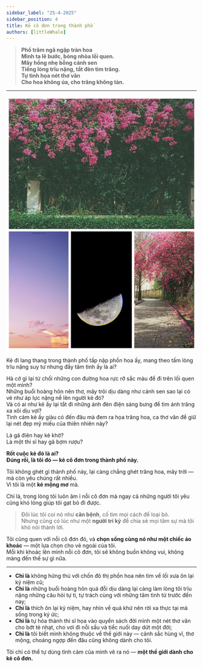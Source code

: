 ```yaml
---
sidebar_label: "25-4-2025"
sidebar_position: 4
title: Kẻ cô đơn trong thành phố
authors: [littleWhale]
---
```


> **Phố trăm ngã ngập tràn hoa**  
> **Mình ta lê bước, bóng nhòa lối quen.**  
> **Mây hồng nhẹ bỗng cánh sen**  
> **Tiếng lòng trĩu nặng, tắt đèn tìm trăng.**  
> **Tự tình họa nét thơ văn**  
> **Cho hoa không úa, cho trăng không tàn.**

---

![illustration](./img/IMG_20250425_164047.jpg)

Kẻ đi lang thang trong thành phố tấp nập phồn hoa ấy, mang theo tấm lòng trĩu nặng suy tư nhưng đầy tâm tình ấy là ai?

Hà cớ gì lại từ chối những con đường hoa rực rỡ sắc màu để đi trên lối quen một mình?  
Những buổi hoàng hôn nên thơ, mây trôi dịu dàng như cánh sen sao lại có vẻ như áp lực nặng nề lên người kẻ đó?  
Và có ai như kẻ ấy lại tắt đi những ánh đèn điện sáng bưng để tìm ánh trăng xa xôi dịu vợi?  
Tình cảm kẻ ấy giàu có đến đâu mà đem ra họa trăng hoa, ca thơ văn để giữ lại nét đẹp mỹ miều của thiên nhiên này?

Là gã điên hay kẻ khờ?  
Là một thi sĩ hay gã bợm rượu?

<!-- truncate -->

**Rốt cuộc kẻ đó là ai?**  
**Đúng rồi, là tôi đó — kẻ cô đơn trong thành phố này.**

Tôi không ghét gì thành phố này, lại càng chẳng ghét trăng hoa, mây trời — mà còn yêu chúng rất nhiều.  
Vì tôi là một **kẻ mộng mơ** mà.

Chỉ là, trong lòng tôi luôn âm ỉ nỗi cô đơn mà ngay cả những người tôi yêu cũng khó lòng giúp tôi gạt bỏ đi được.

> Đôi lúc tôi coi nó như **căn bệnh**, cố tìm mọi cách để loại bỏ.  
> Nhưng cũng có lúc như một **người tri kỷ** để chia sẻ mọi tâm sự mà tôi khó nói thành lời.

Tôi cũng quen với nỗi cô đơn đó, và **chọn sống cùng nó như một chiếc áo khoác** — một lựa chọn cho vẻ ngoài của tôi.  
Mỗi khi khoác lên mình nỗi cô đơn, tôi sẽ không buồn không vui, không màng đến thế sự gì nữa.

---

- **Chỉ là** không hứng thú với chốn đô thị phồn hoa nên tìm về lối xưa ôn lại kỷ niệm cũ;
- **Chỉ là** những buổi hoàng hôn quá đỗi dịu dàng lại càng làm lòng tôi trĩu nặng những câu hỏi tự ti, tự trách cùng với những tâm tình từ trước đến nay;
- **Chỉ là** thích ôn lại kỷ niệm, hay nhìn về quá khứ nên rời xa thực tại mà sống trong ký ức;
- **Chỉ là** tự hóa thành thi sĩ họa vào quyển sách đời mình một nét thơ văn cho bớt tẻ nhạt, cho vơi đi nỗi sầu và tiếc nuối day dứt một đời;
- **Chỉ là** tôi biết mình không thuộc về thế giới này — cảnh sắc hùng vĩ, thơ mộng, choáng ngợp đến đâu cũng không dành cho tôi.

Tôi chỉ có thể tự dùng tình cảm của mình vẽ ra nó — **một thế giới dành cho kẻ cô đơn.**
